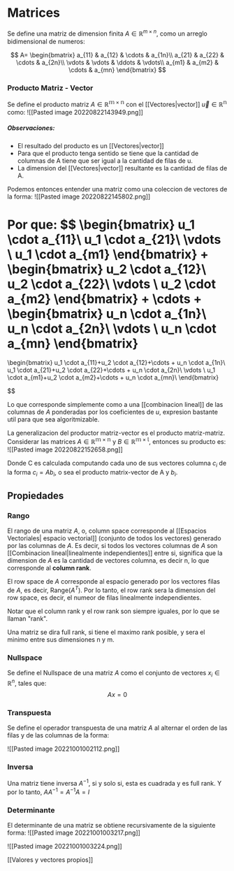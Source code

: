 # Matrices

Se define una matriz de dimension finita $A\in\mathbb{R}^{m \times n}$, como un arreglo bidimensional de numeros:

$$
A=
\begin{bmatrix}
a_{11} & a_{12} & \cdots & a_{1n}\\
a_{21} & a_{22} & \cdots & a_{2n}\\
\vdots & \vdots & \ddots & \vdots\\ 
a_{m1} & a_{m2} & \cdots & a_{mn}
\end{bmatrix}
$$
### Producto Matriz - Vector
Se define el producto matriz $A\in\mathbb{R^{m\times n}}$ con el [[Vectores|vector]] $\vec{u}\in\mathbb{R^n}$ como:
![[Pasted image 20220822143949.png]]
##### Observaciones:
- El resultado del producto es un [[Vectores|vector]]
- Para que el producto tenga sentido se tiene que la cantidad de columnas de A tiene que ser igual a la cantidad de filas de u.
- La dimension del [[Vectores|vector]] resultante es la cantidad de filas de A.

Podemos entonces entender una matriz como una coleccion de vectores de la forma:
![[Pasted image 20220822145802.png]]

Por que:
$$
\begin{bmatrix}
u_1 \cdot a_{11}\\
u_1 \cdot a_{21}\\
\vdots \\
u_1 \cdot a_{m1}
\end{bmatrix}
+
\begin{bmatrix}
u_2 \cdot a_{12}\\
u_2 \cdot a_{22}\\
\vdots \\
u_2 \cdot a_{m2}
\end{bmatrix}
+
\cdots
+
\begin{bmatrix}
u_n \cdot a_{1n}\\
u_n \cdot a_{2n}\\
\vdots \\
u_n \cdot a_{mn}
\end{bmatrix}
=
\begin{bmatrix}
u_1 \cdot a_{11}+u_2 \cdot a_{12}+\cdots + u_n \cdot a_{1n}\\
u_1 \cdot a_{21}+u_2 \cdot a_{22}+\cdots + u_n \cdot a_{2n}\\
\vdots \\
u_1 \cdot a_{m1}+u_2 \cdot a_{m2}+\cdots + u_n \cdot a_{mn}\\
\end{bmatrix}

$$

Lo que corresponde simplemente como a una [[combinacion lineal]] de las columnas de $A$ ponderadas por los coeficientes de $u$, expresion bastante util para que sea algoritmizable.

La generalizacion del productor matriz-vector es el producto matriz-matriz. Considerar las matrices $A\in\mathbb{R^{m\times n}}$ y $B\in\mathbb{R^{m\times l}}$, entonces su producto es:
![[Pasted image 20220822152658.png]]

Donde C es calculada computando cada uno de sus vectores columna $c_i$ de la forma $c_i=Ab_i$, o sea el producto matrix-vector  de A y $b_i$.

## Propiedades
### Rango
El rango de una matriz $A$, o, column space corresponde al [[Espacios Vectoriales| espacio vectorial]] (conjunto de todos los vectores) generado por las columnas de $A$. Es decir, si todos los vectores columnas de $A$ son [[Combinacion lineal|linealmente independientes]] entre si, significa que la dimension de $A$ es la cantidad de vectores columna, es decir n, lo que corresponde al **column rank**.

El row space de $A$ corresponde al espacio generado por los vectores filas de $A$, es decir, Range($A^T$). Por lo tanto, el row rank sera la dimension del row space, es decir, el numeor de filas linealmente independientes.

Notar que el column rank y el row rank son siempre iguales, por lo que se llaman "rank".

Una matriz se dira full rank, si tiene el maximo rank posible, y sera el minimo entre sus dimensiones n y m.


### Nullspace
Se define el Nullspace de una matriz $A$ como el conjunto de vectores $x_i \in \mathbb{R}^n$, tales que:$$Ax=0$$
### Transpuesta
Se define el operador transpuesta de una matriz $A$ al alternar el orden de las filas y de las columnas de la forma:

![[Pasted image 20221001002112.png]]



### Inversa
Una matriz tiene inversa $A^{-1}$, si  y solo si, esta es cuadrada y es full rank. Y por lo tanto, $AA^{-1}=A^{-1}A=I$

### Determinante
El determinante de una matriz se obtiene recursivamente de la siguiente forma:
![[Pasted image 20221001003217.png]]

![[Pasted image 20221001003224.png]]

[[Valores y vectores propios]]